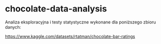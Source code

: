 # chocolate-data-analysis

Analiza eksploracyjna i testy statystyczne wykonane dla poniższego zbioru danych:

https://www.kaggle.com/datasets/rtatman/chocolate-bar-ratings
